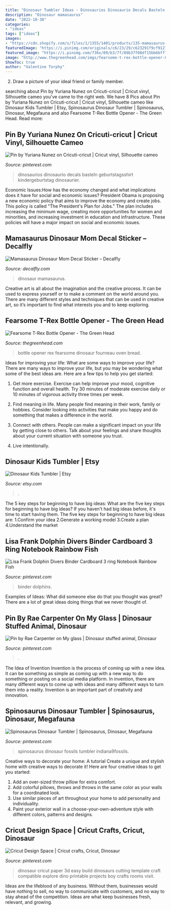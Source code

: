 ```yaml
---
title: "Dinosaur Tumbler Ideas - Dinosaurios Dinosaurio Decals Basteln Geburtstagsshirt Kindergeburtstag Dinosaurier"
description: "Dinosaur mamasaurus"
date: "2022-10-30"
categories:
- "ideas"
tags: ["ideas"]
images:
- "https://cdn.shopify.com/s/files/1/1355/1401/products/135-mamasaurus-mom-dinosaur-decal-sticker_1200x1200.jpg?v=1569360892"
featuredImage: "https://i.pinimg.com/originals/c6/23/29/c623291f9cf912713263e6e1e29999fa.jpg"
featured_image: "https://i.pinimg.com/736x/89/b3/7f/89b37f08df15bb6bff760eca57f72788--dinosaur-birthday-cricut-dinosaur-party.jpg"
image: "http://www.thegreenhead.com/imgs/fearsome-t-rex-bottle-opener-8.jpg"
ShowToc: true
author: "Valentine Torphy"
---
```



2. Draw a picture of your ideal friend or family member.

	

		
searching about Pin by Yuriana Nunez on Cricuti-cricut | Cricut vinyl, Silhouette cameo you've came to the right web. We have 8 Pics about Pin by Yuriana Nunez on Cricuti-cricut | Cricut vinyl, Silhouette cameo like Dinosaur Kids Tumbler | Etsy, Spinosaurus Dinosaur Tumbler | Spinosaurus, Dinosaur, Megafauna and also Fearsome T-Rex Bottle Opener - The Green Head. Read more:
		
    
## Pin By Yuriana Nunez On Cricuti-cricut | Cricut Vinyl, Silhouette Cameo

<img loading=lazy src="https://i.pinimg.com/originals/c6/23/29/c623291f9cf912713263e6e1e29999fa.jpg" onerror="this.onerror=null;this.src='https://tse4.mm.bing.net/th?id=OIP.t6RL_qZ7bgO65J1DJFyzywHaF-&amp;pid=15.1';" alt="Pin by Yuriana Nunez on Cricuti-cricut | Cricut vinyl, Silhouette cameo">

_Source: pinterest.com_

>dinosaurios dinosaurio decals basteln geburtstagsshirt kindergeburtstag dinosaurier. 

	

Economic Issues:How has the economy changed and what implications does it have for social and economic issues?
President Obama is proposing a new economic policy that aims to improve the economy and create jobs. This policy is called "The President's Plan for Jobs." The plan includes increasing the minimum wage, creating more opportunities for women and minorities, and increasing investment in education and infrastructure. These policies will have a major impact on social and economic issues.

    
## Mamasaurus Dinosaur Mom Decal Sticker – Decalfly

<img loading=lazy src="https://cdn.shopify.com/s/files/1/1355/1401/products/135-mamasaurus-mom-dinosaur-decal-sticker_1200x1200.jpg?v=1569360892" onerror="this.onerror=null;this.src='https://tse4.mm.bing.net/th?id=OIP.U7wHiHOebFC-oAzYc_6hNQHaHa&amp;pid=15.1';" alt="Mamasaurus Dinosaur Mom Decal Sticker – Decalfly">

_Source: decalfly.com_

>dinosaur mamasaurus. 

	

Creative art is all about the imagination and the creative process. It can be used to express yourself or to make a comment on the world around you. There are many different styles and techniques that can be used in creative art, so it’s important to find what interests you and to keep exploring.

    
## Fearsome T-Rex Bottle Opener - The Green Head

<img loading=lazy src="http://www.thegreenhead.com/imgs/fearsome-t-rex-bottle-opener-8.jpg" onerror="this.onerror=null;this.src='https://tse1.mm.bing.net/th?id=OIP.zQcFPvzp7tN8jZkeE4rOTAHaE8&amp;pid=15.1';" alt="Fearsome T-Rex Bottle Opener - The Green Head">

_Source: thegreenhead.com_

>bottle opener rex fearsome dinosaur fourneau oven bread. 

	

Ideas for improving your life: What are some ways to improve your life?
There are many ways to improve your life, but you may be wondering what some of the best ideas are. Here are a few tips to help you get started:
1. Get more exercise. Exercise can help improve your mood, cognitive function and overall health. Try 30 minutes of moderate exercise daily or 10 minutes of vigorous activity three times per week.

2. Find meaning in life. Many people find meaning in their work, family or hobbies. Consider looking into activities that make you happy and do something that makes a difference in the world.

3. Connect with others. People can make a significant impact on your life by getting close to others. Talk about your feelings and share thoughts about your current situation with someone you trust.

4. Live intentionally.

    
## Dinosaur Kids Tumbler | Etsy

<img loading=lazy src="https://i.etsystatic.com/17761078/r/il/492efe/1576914182/il_794xN.1576914182_ewuw.jpg" onerror="this.onerror=null;this.src='https://tse4.mm.bing.net/th?id=OIP._2kxjmNCOkbuhxyP2lZbuwHaHa&amp;pid=15.1';" alt="Dinosaur Kids Tumbler | Etsy">

_Source: etsy.com_

>. 

	

The 5 key steps for beginning to have big ideas: What are the five key steps for beginning to have big ideas?
If you haven't had big ideas before, it's time to start having them. The five key steps for beginning to have big ideas are: 1.Confirm your idea 2.Generate a working model 3.Create a plan 4.Understand the market 
    
## Lisa Frank Dolphin Divers Binder Cardboard 3 Ring Notebook Rainbow Fish

<img loading=lazy src="https://i.pinimg.com/originals/78/67/f7/7867f75be696206e410e6adc05a1e485.jpg" onerror="this.onerror=null;this.src='https://tse4.mm.bing.net/th?id=OIP.CyYbMlRkvU_iwSrrPDlhrgHaGN&amp;pid=15.1';" alt="Lisa Frank Dolphin Divers Binder Cardboard 3 ring Notebook Rainbow Fish">

_Source: pinterest.com_

>binder dolphins. 

	

Examples of Ideas: What did someone else do that you thought was great?
There are a lot of great ideas doing things that we never thought of.

    
## Pin By Rae Carpenter On My Glass | Dinosaur Stuffed Animal, Dinosaur

<img loading=lazy src="https://i.pinimg.com/originals/7b/a5/f4/7ba5f4c5437d5f508158142060913066.jpg" onerror="this.onerror=null;this.src='https://tse4.mm.bing.net/th?id=OIP.InGIsZC5PrLBs2M-O3WxfQHaEk&amp;pid=15.1';" alt="Pin by Rae Carpenter on My glass | Dinosaur stuffed animal, Dinosaur">

_Source: pinterest.com_

>. 

	

The Idea of Invention
Invention is the process of coming up with a new idea. It can be something as simple as coming up with a new way to do something or posting on a social media platform. In invention, there are many different ways to come up with ideas and many different ways to turn them into a reality. Invention is an important part of creativity and innovation.

    
## Spinosaurus Dinosaur Tumbler | Spinosaurus, Dinosaur, Megafauna

<img loading=lazy src="https://i.pinimg.com/736x/f8/43/33/f84333e364723fd2a971d8b126ec77bc--spinosaurus-fossils.jpg" onerror="this.onerror=null;this.src='https://tse1.mm.bing.net/th?id=OIP.4D33QLL4NqPk7u7mmdGoUgHaFj&amp;pid=15.1';" alt="Spinosaurus Dinosaur Tumbler | Spinosaurus, Dinosaur, Megafauna">

_Source: pinterest.com_

>spinosaurus dinosaur fossils tumbler indiana9fossils. 

	

Creative ways to decorate your home: A tutorial
Create a unique and stylish home with creative ways to decorate it! Here are four creative ideas to get you started: 
1. Add an over-sized throw pillow for extra comfort.
2. Add colorful pillows, throws and throws in the same color as your walls for a coordinated look. 
3. Use similar pieces of art throughout your home to add personality and individuality. 
4. Paint your exterior wall in a choose-your-own-adventure style with different colors, patterns and designs.

    
## Cricut Design Space | Cricut Crafts, Cricut, Dinosaur

<img loading=lazy src="https://i.pinimg.com/736x/89/b3/7f/89b37f08df15bb6bff760eca57f72788--dinosaur-birthday-cricut-dinosaur-party.jpg" onerror="this.onerror=null;this.src='https://tse2.mm.bing.net/th?id=OIP.uJCZYHzJPhBKjDEBhhoJ_wHaGm&amp;pid=15.1';" alt="Cricut Design Space | Cricut crafts, Cricut, Dinosaur">

_Source: pinterest.com_

>dinosaur cricut paper 3d easy build dinosaurs cutting template craft compatible explore dino printable projects boy crafts rooms visit. 

	

Ideas are the lifeblood of any business. Without them, businesses would have nothing to sell, no way to communicate with customers, and no way to stay ahead of the competition. Ideas are what keep businesses fresh, relevant, and growing.

